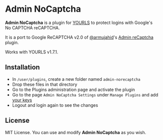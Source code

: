 Admin NoCaptcha
====================

**Admin NoCaptcha** is a plugin for [YOURLS](http://yourls.org) to protect logins with Google's No CAPTCHA reCAPTCHA.

It is a port to Google ReCAPTCHA v2.0 of [@armujahid](https://github.com/armujahid)'s [Admin reCaptcha](https://github.com/armujahid/Admin-reCaptcha) plugin.

Works with YOURLS v1.7.1.

Installation
------------
* In `/user/plugins`, create a new folder named `admin-norecaptcha`
* Drop these files in that directory
* Go to the Plugins administration page and activate the plugin
* Go to the page `Admin NoCaptcha Settings` under `Manage Plugins` and add [your keys](https://www.google.com/recaptcha/admin)
* Logout and login again to see the changes

License
-------
MIT License. You can use and modify **Admin NoCaptcha** as you wish.

